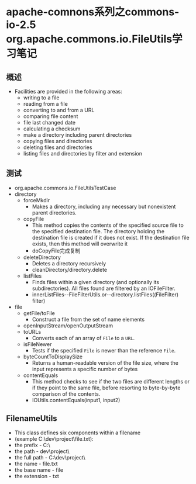 # apache-comnons系列之commons-io-2.5 org.apache.commons.io.FileUtils学习笔记
## 概述
* Facilities are provided in the following areas:
     * writing to a file
     * reading from a file
     * converting to and from a URL
     * comparing file content
     * file last changed date
     * calculating a checksum
     * make a directory including parent directories
     * copying files and directories
     * deleting files and directories
     * listing files and directories by filter and extension
## 测试
* org.apache.commons.io.FileUtilsTestCase
* directory
    * forceMkdir
        * Makes a directory, including any necessary but nonexistent parent directories.
    * copyFile
        * This method copies the contents of the specified source file to the specified destination file. The directory holding the destination file is created if it does not exist. If the destination file exists, then this method will overwrite it
        * doCopyFile完成复制
    * deleteDirectory
        * Deletes a directory recursively
        * cleanDirectory/directory.delete
    * listFiles
        * Finds files within a given directory (and optionally its subdirectories). All files found are filtered by an IOFileFilter.
        * innerListFiles--FileFilterUtils.or--directory.listFiles((FileFilter) filter)
* file
    * getFile/toFile
        * Construct a file from the set of name elements
    * openInputStream/openOutputStream
    * toURLs
        * Converts each of an array of <code>File</code> to a <code>URL</code>.
    * isFileNewer
        * Tests if the specified <code>File</code> is newer than the reference <code>File</code>.
    * byteCountToDisplaySize
        * Returns a human-readable version of the file size, where the input represents a specific number of bytes
    * contentEquals
        * This method checks to see if the two files are different lengths or if they point to the same file, before resorting to byte-by-byte comparison of the contents.
        * IOUtils.contentEquals(input1, input2)
## FilenameUtils
* This class defines six components within a filename
 * (example C:\dev\project\file.txt):
 * the prefix - C:\
 * the path - dev\project\
 * the full path - C:\dev\project\
 * the name - file.txt
 * the base name - file
 * the extension - txt